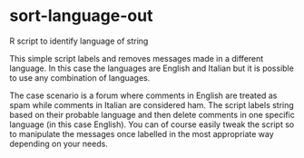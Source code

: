 sort-language-out
=================

R script to identify language of string

This simple script labels and removes messages made in a different language. 
In this case the languages are English and Italian but it is possible to use any 
combination of languages.

The case scenario is a forum where comments in English are treated as spam while comments
in Italian are considered ham. The script labels string based on their probable language 
and then delete comments in one specific language (in this case English). 
You can of course easily tweak the script so to manipulate the messages once labelled
in the most appropriate way depending on your needs. 
